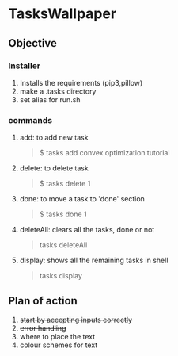 # TasksWallpaper
## Objective
### Installer
1. Installs the requirements (pip3,pillow)
2. make a .tasks directory
3. set alias for run.sh

### commands
1. add: to add new task
    > $ tasks add convex optimization tutorial
2. delete: to delete task
    > $ tasks delete 1
3. done: to move a task to 'done' section
    > $ tasks done 1
4. deleteAll: clears all the tasks, done or not
    > tasks deleteAll
5. display: shows all the remaining tasks in shell
    > tasks display

## Plan of action
1. ~~start by accepting inputs correctly~~
2. ~~error handling~~
3. where to place the text
4. colour schemes for text

